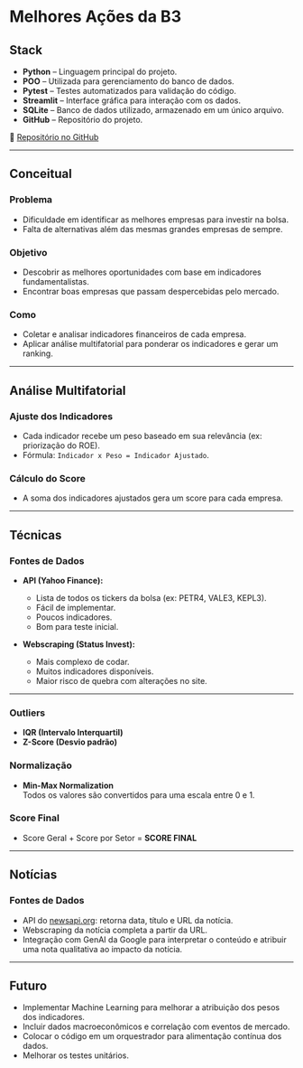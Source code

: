 # Melhores Ações da B3

## Stack

- **Python** – Linguagem principal do projeto.  
- **POO** – Utilizada para gerenciamento do banco de dados.  
- **Pytest** – Testes automatizados para validação do código.  
- **Streamlit** – Interface gráfica para interação com os dados.  
- **SQLite** – Banco de dados utilizado, armazenado em um único arquivo.  
- **GitHub** – Repositório do projeto.  

🔗 [Repositório no GitHub](https://github.com/MartonPadilha/best_stocks/tree/main)

---

## Conceitual

### Problema

- Dificuldade em identificar as melhores empresas para investir na bolsa.  
- Falta de alternativas além das mesmas grandes empresas de sempre.

### Objetivo

- Descobrir as melhores oportunidades com base em indicadores fundamentalistas.  
- Encontrar boas empresas que passam despercebidas pelo mercado.

### Como

- Coletar e analisar indicadores financeiros de cada empresa.  
- Aplicar análise multifatorial para ponderar os indicadores e gerar um ranking.

---

## Análise Multifatorial

### Ajuste dos Indicadores

- Cada indicador recebe um peso baseado em sua relevância (ex: priorização do ROE).  
- Fórmula: `Indicador x Peso = Indicador Ajustado`.

### Cálculo do Score

- A soma dos indicadores ajustados gera um score para cada empresa.

---

## Técnicas

### Fontes de Dados

- **API (Yahoo Finance):**
  - Lista de todos os tickers da bolsa (ex: PETR4, VALE3, KEPL3).  
  - Fácil de implementar.  
  - Poucos indicadores.  
  - Bom para teste inicial.

- **Webscraping (Status Invest):**
  - Mais complexo de codar.  
  - Muitos indicadores disponíveis.  
  - Maior risco de quebra com alterações no site.

---

### Outliers

- **IQR (Intervalo Interquartil)**  
- **Z-Score (Desvio padrão)**

### Normalização

- **Min-Max Normalization**  
  Todos os valores são convertidos para uma escala entre 0 e 1.

### Score Final

- Score Geral + Score por Setor = **SCORE FINAL**

---

## Notícias

### Fontes de Dados

- API do [newsapi.org](https://newsapi.org): retorna data, título e URL da notícia.  
- Webscraping da notícia completa a partir da URL.  
- Integração com GenAI da Google para interpretar o conteúdo e atribuir uma nota qualitativa ao impacto da notícia.

---

## Futuro

- Implementar Machine Learning para melhorar a atribuição dos pesos dos indicadores.  
- Incluir dados macroeconômicos e correlação com eventos de mercado.  
- Colocar o código em um orquestrador para alimentação contínua dos dados.  
- Melhorar os testes unitários.